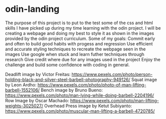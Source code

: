 # odin-landing
The purpose of this project is to put to the test some of the css and html skills I have picked up during my time learning with the odin project. I will be creating a webpage and doing my best to style it as shown in the images provided by the odin project curriculum. Some of my goals:
Commit early and often to build good habits with progess and regression
Use efficient and accurate styling techniques to recreate the webpage seen in the images
Use google when stuck and learn futher techniques through research
Give credit where due for any images used in the project
Enjoy the challenge and build some confidence with coding in general.

Deadlift image by Victor Freitas: https://www.pexels.com/photo/person-holding-black-and-silver-steel-barbell-photography-949126/
Squat image by Leon Ardho: https://www.pexels.com/photo/photo-of-man-lifting-barbell-1552106/
Bench image by Bruno Bueno: https://www.pexels.com/photo/man-lying-while-doing-barbell-2204196/
Row Image by Oscar  Machado: https://www.pexels.com/photo/man-lifting-weights-3025027/
Overhead Press image by Ketut Subiyanto: https://www.pexels.com/photo/muscular-man-lifting-a-barbell-4720785/